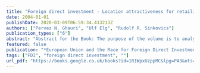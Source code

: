 ```yaml
---
title: "Foreign direct investment - Location attractiveness for retailing firms in the European Union"
date: 2004-01-01
publishDate: 2020-03-09T06:59:34.413213Z
authors: ["Pervez N. Ghauri", "Ulf Elg", "Rudolf R. Sinkovics"]
publication_types: ["6"]
abstract: "Abstract for the Book: The purpose of the volume is to analyze the impact of European Union on inward foreign direct investment in Europe and to discuss what type of effects are being created by this race for FDI. The volume deals with two levels of discussion: First, by looking at the policy issues as addressed by the EU authorities and incentive regimes exercised in single countries by local governments. Second, by looking at company strategies towards location selection and whether there is a trend towards concentration in some countries or regions. Although academically it is still under discussion, most countries believe that inward foreign direct investment is beneficial for local economies. It is considered positive not only for job opportunities but also for tax income, technological development and competitiveness of local firms. Countries thus create different type of incentives for foreign firms, such as; direct incentives/subsidies, tax relief, soft loans and preferred handling. This race for attracting inward FDI has been intensified in the European Union. However, there has hardly been any research to understand the impact of EU on the competition among EU-countries to attract FDI. This volume will investigate whether there is such a race or not and provide evidence from different countries. // Abstract for the Chapter: Foreign direct investment and company's location decisions in Europe have attracted much attention from competitors, consumers, academics and governments. Empirical evidence has been provided in the literature with particular attention given to manufacturing investments. The main thrust in the study of this \"race for FDI\" has been the relationship between competition and trade policy, regional development, employment generation and industrial regeneration (Oxelheim 1993). From an academic perspective it appears worthwhile to investigate in how far the increase in the importance of the service sector is also reflected in the attention it is given with respect to attracting service-FDI. We particularly look into retailing companies because during the last decade, retailing has rapidly become more and more internationalised and retailing firms are creating high levels of value-added by means of domestic job-creation and local purchasing. Literature also suggests that the retail internationalisation process is idiosyncratic, related to retail-specific advantages, dimensional factors and management factors (Alexander 1990; Vida 2000; Vida, Reardon, and Fairhurst 2000). Successful retail expansion involves the development of a set of network contacts with different actors and interest groups on that market, as well as good relationships with suppliers and other business partners. Furthermore, a solid understanding of the market in terms of consumer demands, the competitors and their strengths and weaknesses, legal and political factors, etc. is required."
featured: false
publication: "*European Union and the Race for Foreign Direct Investment in Europe*"
tags: ["FDI", "foreign direct investment", ""]
url_pdf: "https://books.google.co.uk/books?id=1R1WpxUzppMC&lpg=PA3&ots=pyvTEhepAr&dq=European%20Union%20and%20the%20Race%20for%20Foreign%20Direct%20Investment%20in%20Europe&lr&pg=PA3#v=onepage&q=European%20Union%20and%20the%20Race%20for%20Foreign%20Direct%20Investment%20in%20Europe&f=false"
---
```



